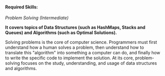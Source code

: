 #### Required Skills:

*Problem Solving (Intermediate)*

**It covers topics of Data Structures (such as HashMaps, Stacks and Queues) and Algorithms (such as Optimal Solutions).**

Solving problems is the core of computer science. Programmers must first understand how a human solves a problem, then understand how to translate this "algorithm" into something a computer can do, and finally how to write the specific code to implement the solution. At its core, problem-solving focuses on the study, understanding, and usage of data structures and algorithms. 


